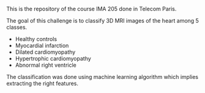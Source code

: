 This is the repository of the course IMA 205  done in Telecom Paris.

The goal of this challenge is to classify 3D MRI images of the heart among 5 classes.
* Healthy controls
* Myocardial infarction
* Dilated cardiomyopathy
* Hypertrophic cardiomyopathy
* Abnormal right ventricle
  
The classification was done using machine learning algorithm which implies extracting the right features.
 

